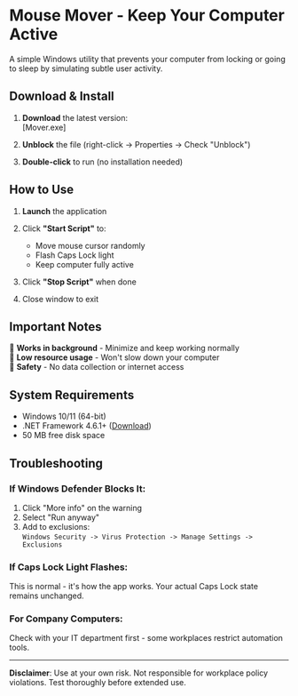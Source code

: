 # Mouse Mover - Keep Your Computer Active

A simple Windows utility that prevents your computer from locking or going to sleep by simulating subtle user activity.

## Download & Install

1. **Download** the latest version:  
   [Mover.exe]  
   

2. **Unblock** the file (right-click -> Properties -> Check "Unblock")

3. **Double-click** to run (no installation needed)

## How to Use

1. **Launch** the application

2. Click **"Start Script"** to:
   - Move mouse cursor randomly
   - Flash Caps Lock light
   - Keep computer fully active

3. Click **"Stop Script"** when done

4. Close window to exit

## Important Notes

🔹 **Works in background** - Minimize and keep working normally  
🔹 **Low resource usage** - Won't slow down your computer  
🔹 **Safety** - No data collection or internet access  

## System Requirements

- Windows 10/11 (64-bit)  
- .NET Framework 4.6.1+ ([Download](https://dotnet.microsoft.com/download))  
- 50 MB free disk space  

## Troubleshooting

### If Windows Defender Blocks It:
1. Click "More info" on the warning  
2. Select "Run anyway"  
3. Add to exclusions:  
   `Windows Security -> Virus Protection -> Manage Settings -> Exclusions`

### If Caps Lock Light Flashes:
This is normal - it's how the app works. Your actual Caps Lock state remains unchanged.

### For Company Computers:
Check with your IT department first - some workplaces restrict automation tools.

---

**Disclaimer**: Use at your own risk. Not responsible for workplace policy violations. Test thoroughly before extended use.
